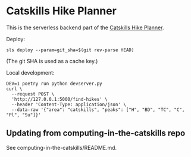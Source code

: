 # Catskills Hike Planner

This is the serverless backend part of the [Catskills Hike Planner][planner].

Deploy:

    sls deploy --param=git_sha=$(git rev-parse HEAD)

(The git SHA is used as a cache key.)

Local development:

    DEV=1 poetry run python devserver.py
    curl \
      --request POST \
      'http://127.0.0.1:5000/find-hikes' \
      --header 'Content-Type: application/json' \
      --data-raw '{"area": "catskills", "peaks": ["H", "BD", "TC", "C", "Pl", "Su"]}'

## Updating from computing-in-the-catskills repo

See computing-in-the-catskills/README.md.

[planner]: https://danvk.org/catskills/map/planner
